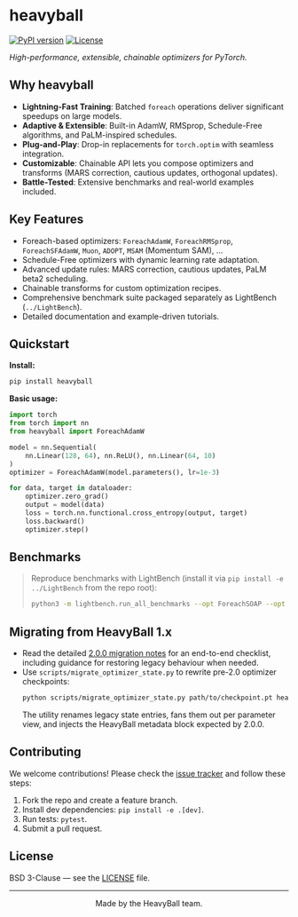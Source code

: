 # heavyball

[![PyPI version](https://img.shields.io/pypi/v/heavyball?color=blue)][pypi]
[![License](https://img.shields.io/badge/license-BSD--3--Clause-blue.svg)][license]

_High-performance, extensible, chainable optimizers for PyTorch._

## Why heavyball

- **Lightning-Fast Training**: Batched `foreach` operations deliver significant speedups on large models.
- **Adaptive & Extensible**: Built-in AdamW, RMSprop, Schedule-Free algorithms, and PaLM-inspired schedules.
- **Plug-and-Play**: Drop-in replacements for `torch.optim` with seamless integration.
- **Customizable**: Chainable API lets you compose optimizers and transforms (MARS correction, cautious updates, orthogonal updates).
- **Battle-Tested**: Extensive benchmarks and real-world examples included.

## Key Features

- Foreach-based optimizers: `ForeachAdamW`, `ForeachRMSprop`, `ForeachSFAdamW`, `Muon`, `ADOPT`, `MSAM` (Momentum SAM), …
- Schedule-Free optimizers with dynamic learning rate adaptation.
- Advanced update rules: MARS correction, cautious updates, PaLM beta2 scheduling.
- Chainable transforms for custom optimization recipes.
- Comprehensive benchmark suite packaged separately as LightBench (`../LightBench`).
- Detailed documentation and example-driven tutorials.

## Quickstart

**Install:**
```bash
pip install heavyball
```

**Basic usage:**
```python
import torch
from torch import nn
from heavyball import ForeachAdamW

model = nn.Sequential(
    nn.Linear(128, 64), nn.ReLU(), nn.Linear(64, 10)
)
optimizer = ForeachAdamW(model.parameters(), lr=1e-3)

for data, target in dataloader:
    optimizer.zero_grad()
    output = model(data)
    loss = torch.nn.functional.cross_entropy(output, target)
    loss.backward()
    optimizer.step()
```

## Benchmarks

> Reproduce benchmarks with LightBench (install it via `pip install -e ../LightBench` from the repo root):
> ```bash
> python3 -m lightbench.run_all_benchmarks --opt ForeachSOAP --opt LaProp --opt AdamW --opt Muon --opt ForeachCachedNewtonPSGD  --opt RMSprop --opt OrthoLaProp --opt ForeachSFAdamW --opt ForeachADOPT --opt LaPropOrtho --opt CachedPSGDKron --opt SignLaProp --opt ForeachSOLP --opt PSGDLRA --opt NewtonPSGDLRA --opt NewtonHybrid2PSGDKron --opt NewtonHybrid2PSGDLRA --opt mars-NewtonHybrid2PSGDLRA --opt MSAMLaProp --opt mars-adaptive-NewtonHybrid2PSGDKron  --opt mars-ortho-NewtonHybrid2PSGDKron --opt MuonLaProp --opt mars-unscaled-NewtonHybrid2PSGDKron --opt mars-NewtonHybrid2PSGDKron --opt cautious-AdamW --opt unscaled_cautious-AdamW --opt mars-AdamW  --dtype float32 --steps 1000000 --trials 1000 --parallelism 256 --seeds 1 --difficulties trivial --difficulties easy --difficulties medium --difficulties hard --difficulties extreme --difficulties nightmare --timeout 2880
> ```

## Migrating from HeavyBall 1.x

- Read the detailed [2.0.0 migration notes](docs/heavyball2.md) for an end-to-end checklist, including guidance for restoring legacy behaviour when needed.
- Use `scripts/migrate_optimizer_state.py` to rewrite pre-2.0 optimizer checkpoints:
  ```bash
  python scripts/migrate_optimizer_state.py path/to/checkpoint.pt heavyball.ForeachAdamW --state-key optimizer
  ```
  The utility renames legacy state entries, fans them out per parameter view, and injects the HeavyBall metadata block expected by 2.0.0.


## Contributing

We welcome contributions! Please check the [issue tracker][tracker] and follow these steps:
1. Fork the repo and create a feature branch.
2. Install dev dependencies: `pip install -e .[dev]`.
3. Run tests: `pytest`.
4. Submit a pull request.

## License

BSD 3-Clause — see the [LICENSE](LICENSE) file.

---
<p align="center">
  Made by the HeavyBall team.
</p>

[pypi]: https://pypi.org/project/heavyball/
[license]: LICENSE
[tracker]: https://github.com/HomebrewML/HeavyBall/issues
